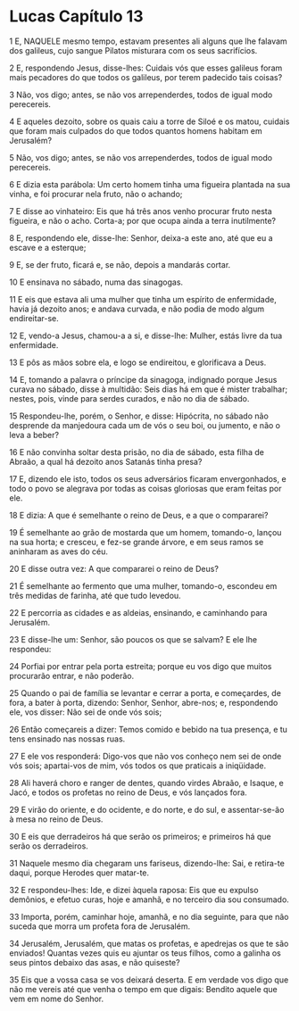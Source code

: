 # Lucas Capítulo 13

1	E, NAQUELE mesmo tempo, estavam presentes ali alguns que lhe falavam dos galileus, cujo sangue Pilatos misturara com os seus sacrifícios.

2	E, respondendo Jesus, disse-lhes: Cuidais vós que esses galileus foram mais pecadores do que todos os galileus, por terem padecido tais coisas?

3	Não, vos digo; antes, se não vos arrependerdes, todos de igual modo perecereis.

4	E aqueles dezoito, sobre os quais caiu a torre de Siloé e os matou, cuidais que foram mais culpados do que todos quantos homens habitam em Jerusalém?

5	Não, vos digo; antes, se não vos arrependerdes, todos de igual modo perecereis.

6	E dizia esta parábola: Um certo homem tinha uma figueira plantada na sua vinha, e foi procurar nela fruto, não o achando;

7	E disse ao vinhateiro: Eis que há três anos venho procurar fruto nesta figueira, e não o acho. Corta-a; por que ocupa ainda a terra inutilmente?

8	E, respondendo ele, disse-lhe: Senhor, deixa-a este ano, até que eu a escave e a esterque;

9	E, se der fruto, ficará e, se não, depois a mandarás cortar.

10	E ensinava no sábado, numa das sinagogas.

11	E eis que estava ali uma mulher que tinha um espírito de enfermidade, havia já dezoito anos; e andava curvada, e não podia de modo algum endireitar-se.

12	E, vendo-a Jesus, chamou-a a si, e disse-lhe: Mulher, estás livre da tua enfermidade.

13	E pôs as mãos sobre ela, e logo se endireitou, e glorificava a Deus.

14	E, tomando a palavra o príncipe da sinagoga, indignado porque Jesus curava no sábado, disse à multidão: Seis dias há em que é mister trabalhar; nestes, pois, vinde para serdes curados, e não no dia de sábado.

15	Respondeu-lhe, porém, o Senhor, e disse: Hipócrita, no sábado não desprende da manjedoura cada um de vós o seu boi, ou jumento, e não o leva a beber?

16	E não convinha soltar desta prisão, no dia de sábado, esta filha de Abraão, a qual há dezoito anos Satanás tinha presa?

17	E, dizendo ele isto, todos os seus adversários ficaram envergonhados, e todo o povo se alegrava por todas as coisas gloriosas que eram feitas por ele.

18	E dizia: A que é semelhante o reino de Deus, e a que o compararei?

19	É semelhante ao grão de mostarda que um homem, tomando-o, lançou na sua horta; e cresceu, e fez-se grande árvore, e em seus ramos se aninharam as aves do céu.

20	E disse outra vez: A que compararei o reino de Deus?

21	É semelhante ao fermento que uma mulher, tomando-o, escondeu em três medidas de farinha, até que tudo levedou.

22	E percorria as cidades e as aldeias, ensinando, e caminhando para Jerusalém.

23	E disse-lhe um: Senhor, são poucos os que se salvam? E ele lhe respondeu:

24	Porfiai por entrar pela porta estreita; porque eu vos digo que muitos procurarão entrar, e não poderão.

25	Quando o pai de família se levantar e cerrar a porta, e começardes, de fora, a bater à porta, dizendo: Senhor, Senhor, abre-nos; e, respondendo ele, vos disser: Não sei de onde vós sois;

26	Então começareis a dizer: Temos comido e bebido na tua presença, e tu tens ensinado nas nossas ruas.

27	E ele vos responderá: Digo-vos que não vos conheço nem sei de onde vós sois; apartai-vos de mim, vós todos os que praticais a iniqüidade.

28	Ali haverá choro e ranger de dentes, quando virdes Abraão, e Isaque, e Jacó, e todos os profetas no reino de Deus, e vós lançados fora.

29	E virão do oriente, e do ocidente, e do norte, e do sul, e assentar-se-ão à mesa no reino de Deus.

30	E eis que derradeiros há que serão os primeiros; e primeiros há que serão os derradeiros.

31	Naquele mesmo dia chegaram uns fariseus, dizendo-lhe: Sai, e retira-te daqui, porque Herodes quer matar-te.

32	E respondeu-lhes: Ide, e dizei àquela raposa: Eis que eu expulso demônios, e efetuo curas, hoje e amanhã, e no terceiro dia sou consumado.

33	Importa, porém, caminhar hoje, amanhã, e no dia seguinte, para que não suceda que morra um profeta fora de Jerusalém.

34	Jerusalém, Jerusalém, que matas os profetas, e apedrejas os que te são enviados! Quantas vezes quis eu ajuntar os teus filhos, como a galinha os seus pintos debaixo das asas, e não quiseste?

35	Eis que a vossa casa se vos deixará deserta. E em verdade vos digo que não me vereis até que venha o tempo em que digais: Bendito aquele que vem em nome do Senhor.

